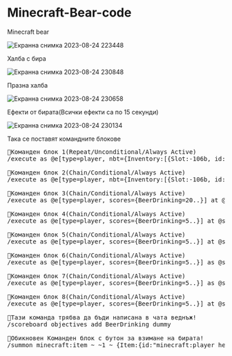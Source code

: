 # Minecraft-Bear-code
Minecraft bear

![Екранна снимка 2023-08-24 223448](https://github.com/HROMAFOX/Minecraft_Bear_code/assets/113515660/73bbf355-6195-4b1c-8548-de1f1b3f1d79)

Халба с бира

![Екранна снимка 2023-08-24 230848](https://github.com/HROMAFOX/Minecraft_Bear_code/assets/113515660/4a461e6d-e643-4e4d-80f5-fa7dd5e0c06c)

Празна халба

![Екранна снимка 2023-08-24 230658](https://github.com/HROMAFOX/Minecraft_Bear_code/assets/113515660/16dc63e6-4d71-4e37-b625-ad3229b0b733)

Ефекти от бирата(Всички ефекти са по 15 секунди)

![Екранна снимка 2023-08-24 230134](https://github.com/HROMAFOX/Minecraft_Bear_code/assets/113515660/a5c76dfa-06c5-4dcd-bd65-43022545bb69)

Така се поставят командните блокове




<pre class="wp-block-code">
🍻Команден блок 1(Repeat/Unconditional/Always Active) 
/execute as @e[type=player, nbt={Inventory:[{Slot:-106b, id:"minecraft:player_head", tag:{display:{Name:"{\"text\":\"Mug with Beer\",\"color\":\"white\"}", Lore:['{"color":"yellow","text":"с 15% алкохол"}','{"color":"green","text":"Пие се с F"}']}}}]}] at @s run playsound minecraft:entity.generic.drink player @s ~ ~ ~ 0.65 1 0

🍻Команден блок 2(Chain/Conditional/Always Active) 
/execute as @e[type=player, nbt={Inventory:[{Slot:-106b, id:"minecraft:player_head", tag:{display:{Name:"{\"text\":\"Mug with Beer\",\"color\":\"white\"}", Lore:['{"color":"yellow","text":"с 15% алкохол"}','{"color":"green","text":"Пие се с F"}']}}}]}] at @s run scoreboard players add @s BeerDrinking 1

🍻Команден блок 3(Chain/Conditional/Always Active) 
/execute as @e[type=player, scores={BeerDrinking=20..}] at @s run clear @s minecraft:player_head{display:{Name:"{\"text\":\"Mug with Beer\",\"color\":\"white\"}", Lore:['{"color":"yellow","text":"с 15% алкохол"}','{"color":"green","text":"Пие се с F"}']}} 1

🍻Команден блок 4(Chain/Conditional/Always Active) 
/execute as @e[type=player, scores={BeerDrinking=5..}] at @s run give @s minecraft:player_head{display:{Name:"{\"text\":\"Empty Mug\",\"color\":\"white\"}", Lore:['{"color":"green","text":"напълни ме"}']},SkullOwner:{Id:[I;1176276444,967657176,-1996008735,-1173811510],Properties:{textures:[{Value:"eyJ0ZXh0dXJlcyI6eyJTS0lOIjp7InVybCI6Imh0dHA6Ly90ZXh0dXJlcy5taW5lY3JhZnQubmV0L3RleHR1cmUvM2Y1NmEyNmE5NDljMTMzYWI5NTAyMTFkZGRhZmViMjU1MWMwNTJlMWNmZmY2MTcyZmM2OGNkYTMyMTliMDg0In19fQ=="}]}}} 1

🍻Команден блок 5(Chain/Conditional/Always Active) 
/execute as @e[type=player, scores={BeerDrinking=5..}] at @s run playsound minecraft:entity.player.burp player @s ~ ~ ~ 10 1 1

🍻Команден блок 6(Chain/Conditional/Always Active) 
/execute as @e[type=player, scores={BeerDrinking=5..}] as @s run effect give @s minecraft:nausea 15 0 true

🍻Команден блок 7(Chain/Conditional/Always Active) 
/execute as @e[type=player, scores={BeerDrinking=5..}] as @s run effect give @s minecraft:darkness 15 0 true

🍻Команден блок 8(Chain/Conditional/Always Active) 
/execute as @e[type=player, scores={BeerDrinking=5..}] at @s run scoreboard players set @s BeerDrinking 0

🍻Тази команда трябва да бъди написана в чата веднъж! 
/scoreboard objectives add BeerDrinking dummy

🍻Обикновен Команден блок с бутон за взимане на бирата! 
/summon minecraft:item ~ ~1 ~ {Item:{id:"minecraft:player_head",Count:1b,tag:{display:{Name:"{\"text\":\"Mug with Beer\",\"color\":\"white\"}", Lore:['{"color":"yellow","text":"с 15% алкохол"}','{"color":"green","text":"Пие се с F"}']},SkullOwner:{Id:[I;-1513351130,1351370996,-1551837317,-2013369534],Properties:{textures:[{Value:"eyJ0ZXh0dXJlcyI6eyJTS0lOIjp7InVybCI6Imh0dHA6Ly90ZXh0dXJlcy5taW5lY3JhZnQubmV0L3RleHR1cmUvNDA1M2UyNjg2N2JiNTc1MzhlOTc4OTEzN2RiYmI1Mzc3NGUxOGVkYTZmZWY1MWNiMmVkZjQyNmIzNzI2NCJ9fX0="}]}}}}}
</code></pre>
